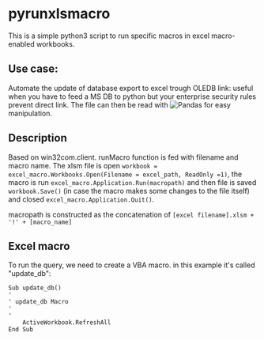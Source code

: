 # pyrunxlsmacro

This is a simple python3 script to run specific macros in excel macro-enabled workbooks.

## Use case:
Automate the update of database export to excel trough OLEDB link: useful when you have to feed a MS DB to python but your enterprise security rules prevent direct link. The file can then be read with ![Pandas](https://img.shields.io/badge/pandas-%23150458.svg?style=for-the-badge&logo=pandas&logoColor=white) for easy manipulation.

## Description
Based on win32com.client.
runMacro function is fed with filename and macro name. 
The xlsm file is open ```workbook = excel_macro.Workbooks.Open(Filename = excel_path, ReadOnly =1)```, the macro is run ```excel_macro.Application.Run(macropath)``` and then file is saved ```workbook.Save()``` (in case the macro makes some changes to the file itself) and closed ```excel_macro.Application.Quit()```.

macropath is constructed as the concatenation of ```[excel filename].xlsm + '!' + [macro_name]```

## Excel macro
To run the query, we need to create a VBA macro. in this example it's called "update_db":

```
Sub update_db()
'
' update_db Macro
'
'
    ActiveWorkbook.RefreshAll
End Sub
```
